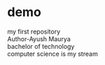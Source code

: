 # demo
my first repository
<br>
Author-Ayush Maurya
<br>
bachelor of technology
<br>
computer science is my stream
